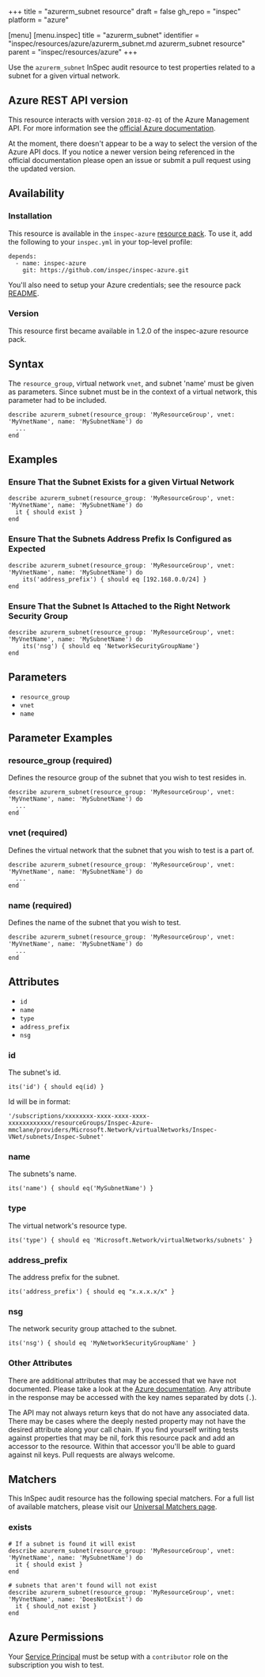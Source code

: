 +++
title = "azurerm_subnet resource"
draft = false
gh_repo = "inspec"
platform = "azure"

[menu]
  [menu.inspec]
    title = "azurerm_subnet"
    identifier = "inspec/resources/azure/azurerm_subnet.md azurerm_subnet resource"
    parent = "inspec/resources/azure"
+++

Use the `azurerm_subnet` InSpec audit resource to test properties related to a
subnet for a given virtual network.

## Azure REST API version

This resource interacts with version `2018-02-01` of the Azure
Management API. For more information see the [official Azure documentation](https://docs.microsoft.com/en-us/rest/api/virtualnetwork/subnets/get).

At the moment, there doesn't appear to be a way to select the version of the
Azure API docs. If you notice a newer version being referenced in the official
documentation please open an issue or submit a pull request using the updated
version.

## Availability

### Installation

This resource is available in the `inspec-azure` [resource
pack](/inspec/glossary/#resource-pack). To use it, add the
following to your `inspec.yml` in your top-level profile:

    depends:
      - name: inspec-azure
        git: https://github.com/inspec/inspec-azure.git

You'll also need to setup your Azure credentials; see the resource pack
[README](https://github.com/inspec/inspec-azure#inspec-for-azure).

### Version

This resource first became available in 1.2.0 of the inspec-azure resource pack.

## Syntax

The `resource_group`, virtual network `vnet`, and subnet 'name' must be given as parameters.
Since subnet must be in the context of a virtual network, this parameter had to be included.

    describe azurerm_subnet(resource_group: 'MyResourceGroup', vnet: 'MyVnetName', name: 'MySubnetName') do
      ...
    end

## Examples

### Ensure That the Subnet Exists for a given Virtual Network

    describe azurerm_subnet(resource_group: 'MyResourceGroup', vnet: 'MyVnetName', name: 'MySubnetName') do
      it { should exist }
    end

### Ensure That the Subnets Address Prefix Is Configured as Expected

    describe azurerm_subnet(resource_group: 'MyResourceGroup', vnet: 'MyVnetName', name: 'MySubnetName') do
        its('address_prefix') { should eq [192.168.0.0/24] }
    end

### Ensure That the Subnet Is Attached to the Right Network Security Group

    describe azurerm_subnet(resource_group: 'MyResourceGroup', vnet: 'MyVnetName', name: 'MySubnetName') do
        its('nsg') { should eq 'NetworkSecurityGroupName'}
    end

## Parameters

- `resource_group`
- `vnet`
- `name`

## Parameter Examples

### resource_group (required)

Defines the resource group of the subnet that you wish to test resides in.

    describe azurerm_subnet(resource_group: 'MyResourceGroup', vnet: 'MyVnetName', name: 'MySubnetName') do
      ...
    end

### vnet (required)

Defines the virtual network that the subnet that you wish to test is a part of.

    describe azurerm_subnet(resource_group: 'MyResourceGroup', vnet: 'MyVnetName', name: 'MySubnetName') do
      ...
    end

### name (required)

Defines the name of the subnet that you wish to test.

    describe azurerm_subnet(resource_group: 'MyResourceGroup', vnet: 'MyVnetName', name: 'MySubnetName') do
      ...
    end

## Attributes

- `id`
- `name`
- `type`
- `address_prefix`
- `nsg`

### id

The subnet's id.

    its('id') { should eq(id) }

Id will be in
format:

    '/subscriptions/xxxxxxxx-xxxx-xxxx-xxxx-xxxxxxxxxxxx/resourceGroups/Inspec-Azure-mmclane/providers/Microsoft.Network/virtualNetworks/Inspec-VNet/subnets/Inspec-Subnet'

### name

The subnets's name.

    its('name') { should eq('MySubnetName') }

### type

The virtual network's resource type.

    its('type') { should eq 'Microsoft.Network/virtualNetworks/subnets' }

### address_prefix

The address prefix for the subnet.

    its('address_prefix') { should eq "x.x.x.x/x" }

### nsg

The network security group attached to the subnet.

    its('nsg') { should eq 'MyNetworkSecurityGroupName' }

### Other Attributes

There are additional attributes that may be accessed that we have not
documented. Please take a look at the [Azure documentation](#azure-rest-api-version).
Any attribute in the response may be accessed with the key names separated by
dots (`.`).

The API may not always return keys that do not have any associated data. There
may be cases where the deeply nested property may not have the desired
attribute along your call chain. If you find yourself writing tests against
properties that may be nil, fork this resource pack and add an accessor to the
resource. Within that accessor you'll be able to guard against nil keys. Pull
requests are always welcome.

## Matchers

This InSpec audit resource has the following special matchers. For a full list of
available matchers, please visit our [Universal Matchers
page](/inspec/matchers/).

### exists

    # If a subnet is found it will exist
    describe azurerm_subnet(resource_group: 'MyResourceGroup', vnet: 'MyVnetName', name: 'MySubnetName') do
      it { should exist }
    end

    # subnets that aren't found will not exist
    describe azurerm_subnet(resource_group: 'MyResourceGroup', vnet: 'MyVnetName', name: 'DoesNotExist') do
      it { should_not exist }
    end

## Azure Permissions

Your [Service
Principal](https://docs.microsoft.com/en-us/azure/azure-resource-manager/resource-group-create-service-principal-portal)
must be setup with a `contributor` role on the subscription you wish to test.
